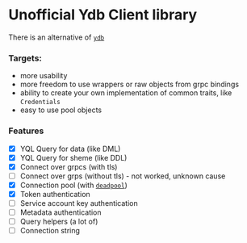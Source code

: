 # Unofficial Ydb Client library

There is an alternative of [`ydb`]

[`ydb`]: https://crates.io/crates/ydb
### Targets:

- more usability
- more freedom to use wrappers or raw objects from grpc bindings
- ability to create your own implementation of common traits, like `Credentials`
- easy to use pool objects

### Features

- [x] YQL Query for data (like DML)
- [x] YQL Query for sheme (like DDL)
- [x] Connect over grpcs (with tls)
- [ ] Connect over grps (without tls) - not worked, unknown cause
- [x] Connection pool (with [`deadpool`])
- [x] Token authentication
- [ ] Service account key authentication
- [ ] Metadata authentication
- [ ] Query helpers (a lot of)
- [ ] Connection string 

[`deadpool`]: https://crates.io/crates/deadpool
